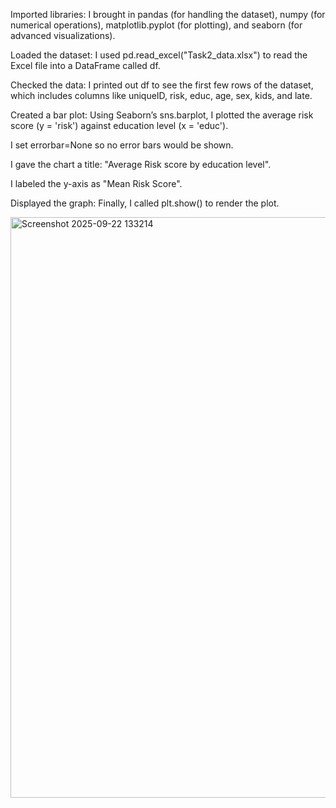 Imported libraries:
I brought in pandas (for handling the dataset), numpy (for numerical operations), matplotlib.pyplot (for plotting), and seaborn (for advanced visualizations).

Loaded the dataset:
I used pd.read_excel("Task2_data.xlsx") to read the Excel file into a DataFrame called df.

Checked the data:
I printed out df to see the first few rows of the dataset, which includes columns like uniqueID, risk, educ, age, sex, kids, and late.

Created a bar plot:
Using Seaborn’s sns.barplot, I plotted the average risk score (y = 'risk') against education level (x = 'educ').

I set errorbar=None so no error bars would be shown.

I gave the chart a title: "Average Risk score by education level".

I labeled the y-axis as "Mean Risk Score".

Displayed the graph:
Finally, I called plt.show() to render the plot.

<img width="1249" height="929" alt="Screenshot 2025-09-22 133214" src="https://github.com/user-attachments/assets/bc4e39ee-43bf-433f-9496-625f6236ce4e" />
